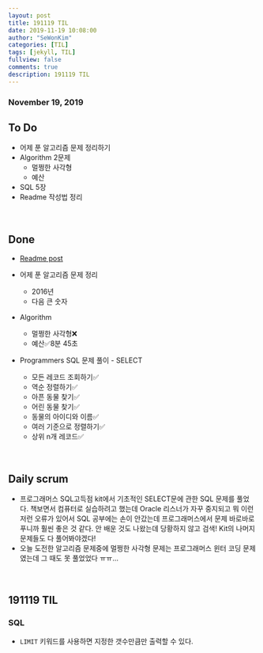 ```yaml
---
layout: post
title: 191119 TIL 
date: 2019-11-19 10:08:00
author: "SeWonKim"
categories: [TIL]
tags: [jekyll, TIL]
fullview: false
comments: true
description: 191119 TIL
---
```


### November 19, 2019

## To Do
- 어제 푼 알고리즘 문제 정리하기
- Algorithm 2문제
    - 멀쩡한 사각형
    - 예산
- SQL 5장
- Readme 작성법 정리


　
　
## Done
- [Readme post]()
- 어제 푼 알고리즘 문제 정리
    - 2016년
    - 다음 큰 숫자
- Algorithm
    - 멀쩡한 사각형❌
    - 예산✅8분 45초
    
- Programmers SQL 문제 풀이 - SELECT  
    - 모든 레코드 조회하기✅ 
    - 역순 정렬하기✅ 
    - 아픈 동물 찾기✅ 
    - 어린 동물 찾기✅
    - 동물의 아이디와 이름✅
    - 여러 기준으로 정렬하기✅
    - 상위 n개 레코드✅


　
　
## Daily scrum 
- 프로그래머스 SQL고득점 kit에서 기초적인 SELECT문에 관한 SQL 문제를 풀었다. 책보면서 컴퓨터로 실습하려고 했는데 Oracle 리스너가 자꾸 중지되고 뭐 이런저런 오류가 있어서 SQL 공부에는 손이 안갔는데 프로그래머스에서 문제 바로바로 푸니까 훨씬 좋은 것 같다. 안 배운 것도 나왔는데 당황하지 않고 검색! Kit의 나머지 문제들도 다 풀어봐야겠다!
- 오늘 도전한 알고리즘 문제중에 멀쩡한 사각형 문제는 프로그래머스 윈터 코딩 문제였는데 그 때도 못 풀었었다 ㅠㅠ...

    

　
　
## 191119 TIL 

### SQL
- `LIMIT` 키워드를 사용하면 지정한 갯수만큼만 출력할 수 있다.

